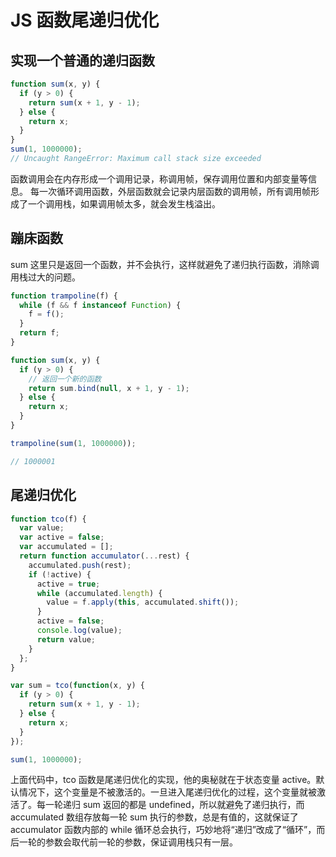 # JS 函数尾递归优化

## 实现一个普通的递归函数

```js
function sum(x, y) {
  if (y > 0) {
    return sum(x + 1, y - 1);
  } else {
    return x;
  }
}
sum(1, 1000000);
// Uncaught RangeError: Maximum call stack size exceeded
```

函数调用会在内存形成一个调用记录，称调用帧，保存调用位置和内部变量等信息。
每一次循环调用函数，外层函数就会记录内层函数的调用帧，所有调用帧形成了一个调用栈，如果调用帧太多，就会发生栈溢出。

## 蹦床函数

sum 这里只是返回一个函数，并不会执行，这样就避免了递归执行函数，消除调用栈过大的问题。

```js
function trampoline(f) {
  while (f && f instanceof Function) {
    f = f();
  }
  return f;
}

function sum(x, y) {
  if (y > 0) {
    // 返回一个新的函数
    return sum.bind(null, x + 1, y - 1);
  } else {
    return x;
  }
}

trampoline(sum(1, 1000000));

// 1000001
```

## 尾递归优化

```js
function tco(f) {
  var value;
  var active = false;
  var accumulated = [];
  return function accumulator(...rest) {
    accumulated.push(rest);
    if (!active) {
      active = true;
      while (accumulated.length) {
        value = f.apply(this, accumulated.shift());
      }
      active = false;
      console.log(value);
      return value;
    }
  };
}

var sum = tco(function(x, y) {
  if (y > 0) {
    return sum(x + 1, y - 1);
  } else {
    return x;
  }
});

sum(1, 1000000);
```

上面代码中，tco 函数是尾递归优化的实现，他的奥秘就在于状态变量 active。默认情况下，这个变量是不被激活的。一旦进入尾递归优化的过程，这个变量就被激活了。每一轮递归 sum 返回的都是 undefined，所以就避免了递归执行，而 accumulated 数组存放每一轮 sum 执行的参数，总是有值的，这就保证了 accumulator 函数内部的 while 循环总会执行，巧妙地将“递归”改成了“循环”，而后一轮的参数会取代前一轮的参数，保证调用栈只有一层。
